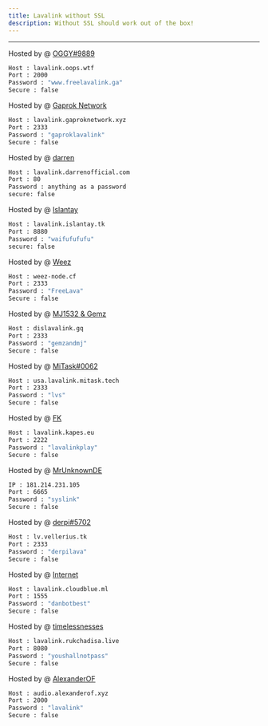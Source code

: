 ```yaml
---
title: Lavalink without SSL
description: Without SSL should work out of the box!
---
```


---
Hosted by @ [OGGY#9889](https://u.oggy.ga/fll)
```bash
Host : lavalink.oops.wtf
Port : 2000
Password : "www.freelavalink.ga"
Secure : false
```

Hosted by @ [Gaprok Network](https://dsc.gg/bagusnfriends)
```bash
Host : lavalink.gaproknetwork.xyz
Port : 2333
Password : "gaproklavalink"
Secure : false
```

Hosted by @ [darren](https://paypal.me/darrenofficial)
```bash
Host : lavalink.darrenofficial.com
Port : 80
Password : anything as a password
secure: false
```

Hosted by @ [Islantay](https://github.com/Dep0s1t)
```bash
Host : lavalink.islantay.tk
Port : 8880
Password : "waifufufufu"
secure: false
```

Hosted by @ [Weez](https://github.com/Weez-Dev)
```bash
Host : weez-node.cf
Port : 2333
Password : "FreeLava"
Secure : false
```

Hosted by @ [MJ1532 & Gemz](https://github.com/ATBDevs)
```bash
Host : dislavalink.gq
Port : 2333
Password : "gemzandmj"
Secure : false
```

Hosted by @ [MiTask#0062](https://github.com/MrMasrozYTLIVE)
```bash
Host : usa.lavalink.mitask.tech
Port : 2333
Password : "lvs"
Secure : false
```

Hosted by @ [FK](https://github.com/flkapes)
```bash
Host : lavalink.kapes.eu
Port : 2222
Password : "lavalinkplay"
Secure : false
```

Hosted by @ [MrUnknownDE](https://github.com/MrUnknownDE)
```bash
IP : 181.214.231.105
Port : 6665
Password : "syslink"
Secure : false
```

Hosted by @ [derpi#5702](https://vellerius.tk)
```bash
Host : lv.vellerius.tk
Port : 2333
Password : "derpilava"
Secure : false
```

Hosted by @ [Internet](https://cloudblue.ml/my-github)
```bash
Host : lavalink.cloudblue.ml
Port : 1555
Password : "danbotbest"
Secure : false
```

Hosted by @ [timelessnesses](https://rukchadisa.live)
```bash
Host : lavalink.rukchadisa.live
Port : 8080
Password : "youshallnotpass"
Secure : false
```

Hosted by @ [AlexanderOF](https://alexanderof.xyz/2022/05/03/free-lavalink/)
```bash
Host : audio.alexanderof.xyz
Port : 2000
Password : "lavalink"
Secure : false
```
